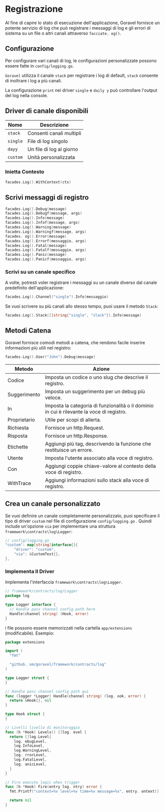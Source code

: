 # Registrazione

Al fine di capire lo stato di esecuzione dell'applicazione, Goravel fornisce un potente servizio di log che può registrare i messaggi di log
e gli errori di sistema su un file o altri canali attraverso `facciate. og()`.

## Configurazione

Per configurare vari canali di log, le configurazioni personalizzate possono essere fatte in `config/logging.go`.

`Goravel` utilizza il canale `stack` per registrare i log di default, `stack` consente di inoltrare i log a più canali.

La configurazione `print` nei driver `single` e `daily y` può controllare l'output del log nella console.

## Driver di canale disponibili

| Nome     | Descrizione              |
| -------- | ------------------------ |
| `stack`  | Consenti canali multipli |
| `single` | File di log singolo      |
| `dayy`   | Un file di log al giorno |
| `custom` | Unità personalizzata     |

### Inietta Contesto

```go
facades.Log().WithContext(ctx)
```

## Scrivi messaggi di registro

```go
facades.Log().Debug(message)
facades.Log().Debugf(message, args)
facades.Log().Info(message)
facades.Log().Infof(message, args)
facades.Log().Warning(message)
facades.Log().Warningf(message, args)
facades. og().Error(message)
facades.Log().Errorf(messaggio, args)
facades.Log().Fatal(message)
facades.Log().Fatalf(messaggio, args)
facades.Log().Panic(message)
facades.Log().Panicf(messaggio, args)
```

### Scrivi su un canale specifico

A volte, potresti voler registrare i messaggi su un canale diverso dal canale predefinito dell'applicazione:

```go
facades.Log().Channel("single").Info(messaggio)
```

Se vuoi scrivere su più canali allo stesso tempo, puoi usare il metodo `Stack`:

```go
facades.Log().Stack([]string{"single", "slack"}).Info(message)
```

## Metodi Catena

Goravel fornisce comodi metodi a catena, che rendono facile inserire informazioni più utili nel registro:

```go
facades.Log().User("John").Debug(message)
```

| Metodo       | Azione                                                                                                    |
| ------------ | --------------------------------------------------------------------------------------------------------- |
| Codice       | Imposta un codice o uno slug che descrive il registro.                                    |
| Suggerimento | Imposta un suggerimento per un debug più veloce.                                          |
| In           | Imposta la categoria di funzionalità o il dominio in cui è rilevante la voce di registro. |
| Proprietario | Utile per scopi di allerta.                                                               |
| Richiesta    | Fornisce un http.Request.                                                 |
| Risposta     | Fornisce un http.Response.                                                |
| Etichette    | Aggiungi più tag, descrivendo la funzione che restituisce un errore.                      |
| Utente       | Imposta l'utente associato alla voce di registro.                                         |
| Con          | Aggiungi coppie chiave-valore al contesto della voce di registro.                         |
| WithTrace    | Aggiungi informazioni sullo stack alla voce di registro.                                  |

## Crea un canale personalizzato

Se vuoi definire un canale completamente personalizzato, puoi specificare il tipo di driver `custom` nel file di configurazione `config/logging.go`
.
Quindi include un'opzione `via` per implementare una struttura `framework\contracts\log\Logger`:

```go
// config/logging.go
"custom": map[string]interface{}{
    "driver": "custom",
    "via": &CustomTest{},
},
```

### Implementa Il Driver

Implementa l'interfaccia `framework\contracts\log\Logger`.

```go
// framework/contracts/log/Logger
package log

type Logger interface {
  // Handle pass channel config path here
  Handle(channel string) (Hook, error)
}
```

i file possono essere memorizzati nella cartella `app/extensions` (modificabile). Esempio:

```go
package extensions

import (
  "fmt"

  "github. om/goravel/framework/contracts/log"
)

type Logger struct {
}

// Handle pass channel config path qui
func (logger *Logger) Handle(channel string) (log. ook, error) {
  return &Hook{}, nil
}

type Hook struct {
}

// Livelli livello di monitoraggio
func (h *Hook) Levels() []log. evel {
  return []log.Level{
    log. ebugLevel,
    log.InfoLevel,
    log.WarningLevel,
    log. rrorLevel,
    log.FatalLevel,
    log. anicLevel,
  }
}

// Fire execute logic when trigger
func (h *Hook) Fire(entry log. ntry) error {
  fmt.Printf("context=%v level=%v time=%v message=%s", entry. ontext(), entry.Level(), entry.Time(), entry.Message())

  return nil
}
```
